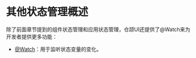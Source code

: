 # 其他状态管理概述

除了前面章节提到的组件状态管理和应用状态管理，仓颉UI还提供了@Watch来为开发者提供更多功能：

- [@Watch](./cj-macro-watch.md)：用于监听状态变量的变化。
